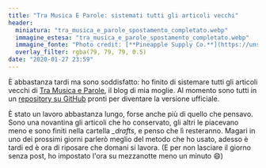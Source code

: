 ```yaml
---
title: "Tra Musica E Parole: sistemati tutti gli articoli vecchi"
header:
  miniatura: "tra_musica_e_parole_spostamento_completato.webp"
  immagine_estesa: "tra_musica_e_parole_spostamento_completato.webp"
  immagine_fonte: "Photo credit: [**Pineapple Supply Co.**](https://unsplash.com/@pineapple)"
  overlay_filter: rgba(79, 79, 79, 0.5)
date: "2020-01-27 23:59"
---
```


È abbastanza tardi ma sono soddisfatto: ho finito di sistemare tutti gli articoli vecchi di [Tra Musica e Parole](https://tramusicaeparole.com/), il blog di mia moglie. Al momento sono tutti in un [repository su GitHub](https://github.com/el3um4s/tra-musica-e-parole) pronti per diventare la versione ufficiale.

È stato un lavoro abbastanza lungo, forse anche più di quello che pensavo. Sono una novantina gli articoli che ho conservato, gli altri le piacevano meno e sono finiti nella cartella _\_drafts_, e penso che lì resteranno. Magari in uno dei prossimi giorni parlerò meglio del metodo che ho usato, adesso è tardi ed è ora di riposare che domani si lavora. (E per non lasciare il giorno senza post, ho impostato l'ora su mezzanotte meno un minuto :smile:)
